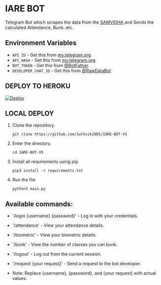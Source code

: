 # IARE BOT

Telegram Bot which scrapes the data from the [SAMVIDHA](https://samvidha.iare.ac.in/index) and Sends the calculated Attendance, Bunk..etc.

## Environment Variables

- `API_ID` - Get this from [my.telegram.org](https://my.telegram.org/auth).
- `API_HASH` - Get this from [my.telegram.org](https://my.telegram.org/auth).
- `BOT_TOKEN` - Get this from [@BotFather](https://t.me/BotFather).
- `DEVELOPER_CHAT_ID` - Get this from [@RawDataBot](https://t.me/raw_data_bot)

## DEPLOY TO HEROKU

[![Deploy](https://www.herokucdn.com/deploy/button.svg)](https://heroku.com/deploy?template=https://github.com/Sathvik2005/IARE-BOT-V5)


## LOCAL DEPLOY
1. Clone the repository.
   ```
   git clone https://github.com/Sathvik2005/IARE-BOT-V5
   ```
2. Enter the directory.
   ```
   cd IARE-BOT-V5
   ```
3. Install all requirements using pip.
   ```
   pip3 install -r requirements.txt
   ```
4. Run the file
   ```
   python3 main.py
   ```
## Available commands:
-    '/login {username} {password}' - Log in with your credentials.

-    '/attendance' - View your attendance details.

-    '/biometric' - View your biometric details.

-    '/bunk' - View the number of classes you can bunk.

-    '/logout' - Log out from the current session.

-    '/request {your request}' - Send a request to the bot developer.

-    Note: Replace {username}, {password}, and {your request} with actual values.
   



